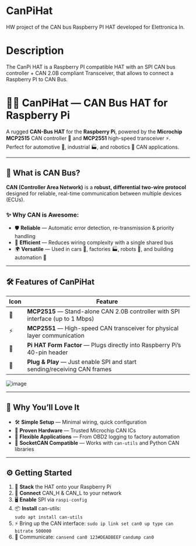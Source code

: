 # CanPiHat
HW project of the CAN bus Raspberry PI HAT developed for Elettronica In.

# Description
The CanPi HAT is a Raspberry PI compatible HAT with an SPI CAN bus controller + CAN 2.0B compliant Transceiver, that allows to connect a Raspberry PI to CAN Bus.

# 🐍🔌 CanPiHat — CAN Bus HAT for Raspberry Pi

A rugged **CAN-Bus HAT** for the **Raspberry Pi**, powered by the **Microchip MCP2515** CAN controller 🧠 and **MCP2551** high-speed transceiver ⚡.  
Perfect for automotive 🚗, industrial 🏭, and robotics 🤖 CAN applications.

---

## 📡 What is CAN Bus?

**CAN (Controller Area Network)** is a **robust, differential two-wire protocol** designed for reliable, real-time communication between multiple devices (ECUs).  

### ✨ Why CAN is Awesome:
- 🛡 **Reliable** — Automatic error detection, re-transmission & priority handling  
- 📏 **Efficient** — Reduces wiring complexity with a single shared bus  
- 🌍 **Versatile** — Used in cars 🚗, factories 🏭, robots 🤖, and building automation 🏢  

---

## 🛠 Features of CanPiHat

| Icon | Feature |
|------|---------|
| 🧠 | **MCP2515** — Stand-alone CAN 2.0B controller with SPI interface (up to 1 Mbps) |
| ⚡ | **MCP2551** — High-speed CAN transceiver for physical layer communication |
| 🍓 | **Pi HAT Form Factor** — Plugs directly into Raspberry Pi’s 40-pin header |
| 🔌 | **Plug & Play** — Just enable SPI and start sending/receiving CAN frames |


![image](https://github.com/ffich/CanPiHat/assets/59200746/d36f9e39-c985-409a-ba68-5b23dcebead6)

---

## 🚀 Why You’ll Love It

- 🛠 **Simple Setup** — Minimal wiring, quick configuration  
- 🎯 **Proven Hardware** — Trusted Microchip CAN ICs  
- 🔄 **Flexible Applications** — From OBD2 logging to factory automation  
- 📡 **SocketCAN Compatible** — Works with `can-utils` and Python CAN libraries  

---

## ⚙ Getting Started

1. 🍓 **Stack** the HAT onto your Raspberry Pi  
2. 🔌 **Connect** CAN_H & CAN_L to your network  
3. 🖥 **Enable** SPI via `raspi-config`  
4. 📦 **Install** can-utils:  
  `sudo apt install can-utils`
5. ⚡ Bring up the CAN interface:
  `sudo ip link set can0 up type can bitrate 500000`
7. 📡 Communicate:
  `cansend can0 123#DEADBEEF`
  `candump can0`

